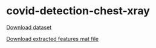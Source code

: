 # covid-detection-chest-xray

[Download dataset](https://drive.google.com/file/d/1PFK_uXuwo8mBOjj82nw6W4N-9ss0N45p/view?usp=sharing)

[Download extracted features mat file](https://drive.google.com/file/d/1AVN66IRWoiiemjmnTSOTG6HhNRq0bnUx/view?usp=sharing)
